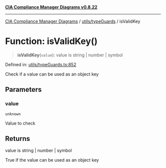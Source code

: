 [**CIA Compliance Manager Diagrams v0.8.22**](../../../README.md)

***

[CIA Compliance Manager Diagrams](../../../modules.md) / [utils/typeGuards](../README.md) / isValidKey

# Function: isValidKey()

> **isValidKey**(`value`): value is string \| number \| symbol

Defined in: [utils/typeGuards.ts:852](https://github.com/Hack23/cia-compliance-manager/blob/5eebba14bef5523072dd8c486c1cd0c7c18766fc/src/utils/typeGuards.ts#L852)

Check if a value can be used as an object key

## Parameters

### value

`unknown`

Value to check

## Returns

value is string \| number \| symbol

True if the value can be used as an object key
